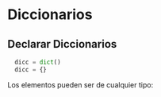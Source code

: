 # Diccionarios

## Declarar Diccionarios

```python
  dicc = dict()
  dicc = {}
```
Los elementos pueden ser de cualquier tipo:
```python
```
